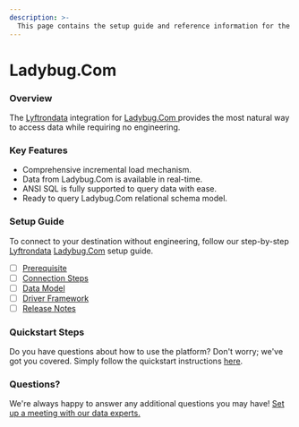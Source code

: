 ```yaml
---
description: >-
  This page contains the setup guide and reference information for the Ladybug.Com source connector.
---
```


# Ladybug.Com

### Overview

The [Lyftrondata](https://www.lyftrondata.com/) integration for [Ladybug.Com](https://www.lyftrondata.com/integration/ladybug.com/)[ ](https://www.lyftrondata.com/integration/ladybug.com/)provides the most natural way to access data while requiring no engineering.

### Key Features

* Comprehensive incremental load mechanism.
* Data from Ladybug.Com is available in real-time.&#x20;
* ANSI SQL is fully supported to query data with ease.
* Ready to query Ladybug.Com relational schema model.

### Setup Guide

To connect to your destination without engineering, follow our step-by-step [Lyftrondata](https://www.lyftrondata.com/)  [Ladybug.Com](https://www.lyftrondata.com/integration/ladybug.com/) setup guide.

* [ ] [Prerequisite](../../marketing-analytics/ladybug.com/prerequisite.md)
* [ ] [Connection Steps](../../marketing-analytics/ladybug.com/connection-steps.md)
* [ ] [Data Model](../../marketing-analytics/ladybug.com/data-model/)
* [ ] [Driver Framework](../../marketing-analytics/ladybug.com/driver-framework/)
* [ ] [Release Notes](../../marketing-analytics/ladybug.com/release-notes.md)

### Quickstart Steps

Do you have questions about how to use the platform? Don't worry; we've got you covered. Simply follow the quickstart instructions [here](../../../quickstart-steps.md).

### Questions? <a href="#questions" id="questions"></a>

We're always happy to answer any additional questions you may have! [Set up a meeting with our data experts.](https://www.lyftrondata.com/book-a-meeting/)

